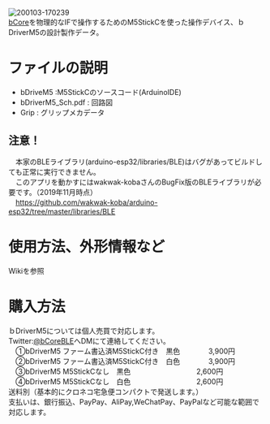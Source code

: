 ![200103-170239](https://user-images.githubusercontent.com/19830611/71720228-45bf6580-2e64-11ea-8c2a-af39c47da6c9.jpg)  
[bCore](http://vagabondworks.jp/blog-entry-158.html)を物理的なIFで操作するためのM5StickCを使った操作デバイス、ｂDriverM5の設計製作データ。

# ファイルの説明
*  bDriveM5 :M5StickCのソースコード(ArduinoIDE)
*  bDriverM5_Sch.pdf : 回路図  
*  Grip : グリップメカデータ 

## 注意！
　本家のBLEライブラリ(arduino-esp32/libraries/BLE)はバグがあってビルドしても正常に実行できません。  
　このアプリを動かすにはwakwak-kobaさんのBugFix版のBLEライブラリが必要です。（2019年11月時点）  
　https://github.com/wakwak-koba/arduino-esp32/tree/master/libraries/BLE  

# 使用方法、外形情報など
 Wikiを参照  
 
# 購入方法  
ｂDriverM5については個人売買で対応します。  
Twitter:[@bCoreBLE](https://twitter.com/bCoreBLE)へDMにて連絡してください。  
　①bDriverM5 ファーム書込済M5StickC付き　黒色　　　　3,900円  
　②bDriverM5 ファーム書込済M5StickC付き　白色　　　　3,900円  
　③bDriverM5 M5StickCなし　黒色　　　　　　　　　 2,600円  
　④bDriverM5 M5StickCなし　白色　　　　　　　　　 2,600円  
送料別（基本的にクロネコ宅急便コンパクトで発送します。）  
支払いは、銀行振込、PayPay、AliPay,WeChatPay、PayPalなど可能な範囲で対応します。  

